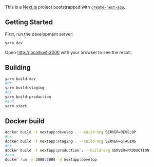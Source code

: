 This is a [Next.js](https://nextjs.org/) project bootstrapped with [`create-next-app`](https://github.com/zeit/next.js/tree/canary/packages/create-next-app).

## Getting Started

First, run the development server:

```bash
yarn dev
```

Open [http://localhost:3000](http://localhost:3000) with your browser to see the result.

## Building

```bash
yarn build:dev
#or
yarn build:staging
#or
yarn build:production
#and
yarn start
```

## Docker build

```bash
docker build -t nextapp:develop . --build-arg SERVER=DEVELOP
#or
docker build -t nextapp:staging . --build-arg SERVER=STAGING
#or
docker build -t nextapp:production . --build-arg SERVER=PRODUCTION
#and
docker run -p 3000:3000 -d nextapp:develop
```
